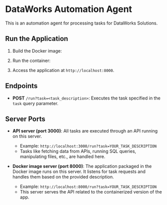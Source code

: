 # DataWorks Automation Agent

This is an automation agent for processing tasks for DataWorks Solutions.

## Run the Application

1. Build the Docker image:

2. Run the container:

3. Access the application at `http://localhost:8000`.

## Endpoints

- **POST** `/run?task=<task_description>`: Executes the task specified in the `task` query parameter.

## Server Ports
- **API server (port 3000)**: All tasks are executed through an API running on this server. 
  - Example: `http://localhost:3000/run?task=YOUR_TASK_DESCRIPTION`
  - Tasks like fetching data from APIs, running SQL queries, manipulating files, etc., are handled here.

- **Docker image server (port 8000)**: The application packaged in the Docker image runs on this server. It listens for task requests and handles them based on the provided description.
  - Example: `http://localhost:8000/run?task=YOUR_TASK_DESCRIPTION`
  - This server serves the API related to the containerized version of the app.
